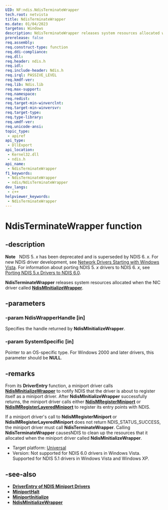 ```yaml
---
UID: NF:ndis.NdisTerminateWrapper
tech.root: netvista
title: NdisTerminateWrapper
ms.date: 01/04/2023
targetos: Windows
description: NdisTerminateWrapper releases system resources allocated when the NIC driver called NdisMInitializeWrapper.
prerelease: false
req.assembly: 
req.construct-type: function
req.ddi-compliance: 
req.dll: 
req.header: ndis.h
req.idl: 
req.include-header: Ndis.h
req.irql: PASSIVE_LEVEL
req.kmdf-ver: 
req.lib: Ndis.lib
req.max-support: 
req.namespace: 
req.redist: 
req.target-min-winverclnt: 
req.target-min-winversvr: 
req.target-type: 
req.type-library: 
req.umdf-ver: 
req.unicode-ansi: 
topic_type:
 - apiref
api_type:
 - DllExport
api_location:
 - Kernel32.dll
 - ndis.h
api_name:
 - NdisTerminateWrapper
f1_keywords:
 - NdisTerminateWrapper
 - ndis/NdisTerminateWrapper
dev_langs:
 - c++
helpviewer_keywords:
 - NdisTerminateWrapper
---
```


# NdisTerminateWrapper function

## -description

**Note**   NDIS 5. *x* has been deprecated and is superseded by NDIS 6. *x*. For new NDIS driver development, see [Network Drivers Starting with Windows Vista](../_netvista/index.md). For information about porting NDIS 5. *x* drivers to NDIS 6. *x*, see [Porting NDIS 5.x Drivers to NDIS 6.0](https://msdn.microsoft.com/library/Ff570059).

**NdisTerminateWrapper** releases system resources allocated when the NIC driver called [**NdisMInitializeWrapper**](https://msdn.microsoft.com/library/ff553547\(v=vs.85\)).

## -parameters

### -param NdisWrapperHandle [in]

Specifies the handle returned by **NdisMInitializeWrapper**.

### -param SystemSpecific [in]

Pointer to an OS-specific type. For Windows 2000 and later drivers, this parameter should be **NULL**.

## -remarks

From its **DriverEntry** function, a miniport driver calls [**NdisMInitializeWrapper**](https://msdn.microsoft.com/library/ff553547\(v=vs.85\)) to notify NDIS that the driver is about to register itself as a miniport driver. After **NdisMInitializeWrapper** successfully returns, the miniport driver calls either [**NdisMRegisterMiniport**](https://msdn.microsoft.com/library/ff553602\(v=vs.85\).md) or [**NdisIMRegisterLayeredMiniport**](nf-ndis-ndisimregisterlayeredminiport.md) to register its entry points with NDIS.

If a miniport driver's call to **NdisMRegisterMiniport** or **NdisIMRegisterLayeredMiniport** does not return NDIS\_STATUS\_SUCCESS, the miniport driver must call **NdisTerminateWrapper**. Calling **NdisTerminateWrapper** causesNDIS to clean up the resources that it allocated when the miniport driver called **NdisMInitializeWrapper**.

- Target platform: [Universal](https://go.microsoft.com/fwlink/p/?linkid=531356)
- Version: Not supported for NDIS 6.0 drivers in Windows Vista. Supported for NDIS 5.1 drivers in Windows Vista and Windows XP.

## -see-also

- [**DriverEntry of NDIS Miniport Drivers**](https://msdn.microsoft.com/library/Ff548818)
- [**MiniportHalt**](https://msdn.microsoft.com/library/ff549451\(v=vs.85\))
- [**MiniportInitialize**](https://msdn.microsoft.com/library/ff550472\(v=vs.85\))
- [**NdisMInitializeWrapper**](https://msdn.microsoft.com/library/ff553547\(v=vs.85\))
 